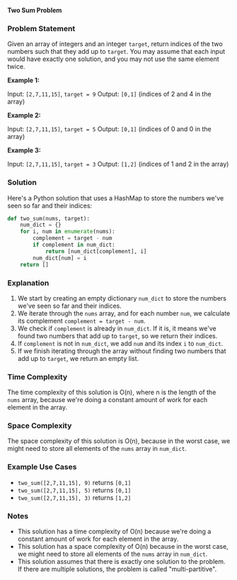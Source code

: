 **Two Sum Problem**

### Problem Statement

Given an array of integers and an integer `target`, return indices of the two numbers such that they add up to `target`. You may assume that each input would have exactly one solution, and you may not use the same element twice.

**Example 1:**

Input: `[2,7,11,15]`, `target = 9`
Output: `[0,1]` (indices of 2 and 4 in the array)

**Example 2:**

Input: `[2,7,11,15]`, `target = 5`
Output: `[0,1]` (indices of 0 and 0 in the array)

**Example 3:**

Input: `[2,7,11,15]`, `target = 3`
Output: `[1,2]` (indices of 1 and 2 in the array)

### Solution

Here's a Python solution that uses a HashMap to store the numbers we've seen so far and their indices:

```python
def two_sum(nums, target):
    num_dict = {}
    for i, num in enumerate(nums):
        complement = target - num
        if complement in num_dict:
            return [num_dict[complement], i]
        num_dict[num] = i
    return []
```

### Explanation

1. We start by creating an empty dictionary `num_dict` to store the numbers we've seen so far and their indices.
2. We iterate through the `nums` array, and for each number `num`, we calculate its complement `complement = target - num`.
3. We check if `complement` is already in `num_dict`. If it is, it means we've found two numbers that add up to `target`, so we return their indices.
4. If `complement` is not in `num_dict`, we add `num` and its index `i` to `num_dict`.
5. If we finish iterating through the array without finding two numbers that add up to `target`, we return an empty list.

### Time Complexity

The time complexity of this solution is O(n), where n is the length of the `nums` array, because we're doing a constant amount of work for each element in the array.

### Space Complexity

The space complexity of this solution is O(n), because in the worst case, we might need to store all elements of the `nums` array in `num_dict`.

### Example Use Cases

* `two_sum([2,7,11,15], 9)` returns `[0,1]`
* `two_sum([2,7,11,15], 5)` returns `[0,1]`
* `two_sum([2,7,11,15], 3)` returns `[1,2]`

### Notes

* This solution has a time complexity of O(n) because we're doing a constant amount of work for each element in the array.
* This solution has a space complexity of O(n) because in the worst case, we might need to store all elements of the `nums` array in `num_dict`.
* This solution assumes that there is exactly one solution to the problem. If there are multiple solutions, the problem is called "multi-partitive".